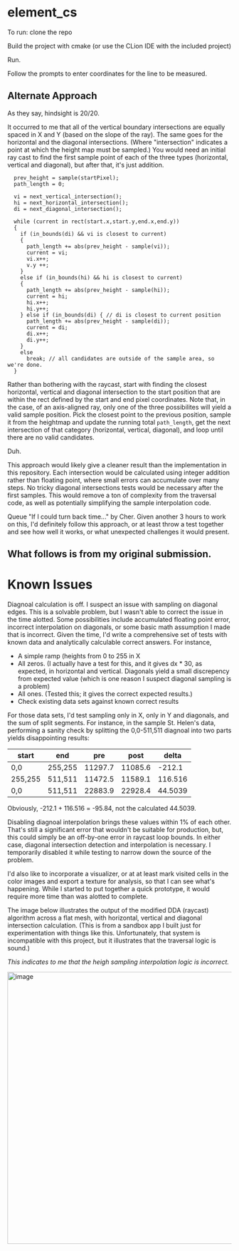 # element_cs

To run: clone the repo

Build the project with cmake (or use the CLion IDE with the included project)

Run. 

Follow the prompts to enter coordinates for the line to be measured. 

## Alternate Approach

As they say, hindsight is 20/20. 

It occurred to me that all of the vertical boundary intersections are equally spaced in X and Y (based on the slope of the ray). The same goes for the horizontal and the diagonal intersections. (Where "intersection" indicates a point at which the height map must be sampled.) You would need an initial ray cast to find the first sample point of each of the three types (horizontal, vertical and diagonal), but after that, it's just addition. 

```
  prev_height = sample(startPixel);
  path_length = 0;

  vi = next_vertical_intersection();
  hi = next_horizontal_intersection();
  di = next_diagonal_intersection();

  while (current in rect(start.x,start.y,end.x,end.y))
  {
    if (in_bounds(di) && vi is closest to current)
    {
      path_length += abs(prev_height - sample(vi));
      current = vi;
      vi.x++;
      v.y ++;
    }
    else if (in_bounds(hi) && hi is closest to current)
    {
      path_length += abs(prev_height - sample(hi));
      current = hi;
      hi.x++;
      hi.y++;
    } else if (in_bounds(di) { // di is closest to current position
      path_length += abs(prev_height - sample(di));
      current = di;
      di.x++;
      di.y++;
    }
    else
      break; // all candidates are outside of the sample area, so we're done. 
  }
```

Rather than bothering with the raycast, start with finding the closest horizontal, vertical and diagonal intersection to the start position that are within the rect defined by the start and end pixel coordinates. Note that, in the case, of an axis-aligned ray, only one of the three possibilites will yield a valid sample position. Pick the closest point to the previous position, sample it from the heightmap and update the running total `path_length`, get the next intersection of that category (horizontal, vertical, diagonal), and loop until there are no valid candidates. 

Duh. 

This approach would likely give a cleaner result than the implementation in this repository. Each intersection would be calculated using integer addition rather than floating point, where small errors can accumulate over many steps. No tricky diagonal intersections tests would be necessary after the first samples. This would remove a ton of complexity from the traversal code, as well as potentially simplifying the sample interpolation code. 

Queue "If I could turn back time..." by Cher.  Given another 3 hours to work on this, I'd definitely follow this approach, or at least throw a test together and see how well it works, or what unexpected challenges it would present. 

## What follows is from my original submission. 

# Known Issues
Diagnoal calculation is off. I suspect an issue with sampling on diagonal edges. This is a solvable problem, but I wasn't able to correct the issue in the time alotted. 
Some possibilities include accumulated floating point error, incorrect interpolation on diagonals, or some basic math assumption I made that is incorrect.
Given the time, I'd write a comprehensive set of tests with known data and analytically calculable correct answers. For instance, 

* A simple ramp (heights from 0 to 255 in X
* All zeros. (I actually have a test for this, and it gives dx * 30, as expected, in horizontal and vertical. Diagonals yield a small discrepency from expected value (which is one reason I suspect diagonal sampling is a problem)
* All ones.  (Tested this; it gives the correct expected results.)
* Check existing data sets against known correct results

For those data sets, I'd test sampling only in X, only in Y and diagonals, and the sum of split segments. For instance, in the sample St. Helen's data, performing a sanity check by splitting the 0,0-511,511 diagnoal into two parts yields disappointing results:

| start | end | pre | post | delta |
| --- | --- | --- | --- | --- |
|0,0 | 255,255 | 11297.7 | 11085.6 | -212.1 |
|255,255 | 511,511 | 11472.5 | 11589.1 | 116.516 |
|0,0 | 511,511 | 22883.9 | 22928.4 | 44.5039 |

Obviously, -212.1 + 116.516 = -95.84, not the calculated 44.5039. 

Disabling diagnoal interpolation brings these values within 1% of each other. That's still a significant error that wouldn't be suitable for production, but, this could simply be an off-by-one error in raycast loop bounds. In either case, diagonal intersection detection and interpolation is necessary. I temporarily disabled it while testing to narrow down the source of the problem. 

I'd also like to incorporate a visualizer, or at at least mark visited cells in the color images and export a texture for analysis, so that I can see what's happening. While I started to put together a quick prototype, it would require more time than was alotted to complete. 

The image below illustrates the output of the modified DDA (raycast) algorithm across a flat mesh, with horizontal, vertical and diagonal intersection calculation. (This is from a sandbox app I built just for experimentation with things like this. Unfortunately, that system is incompatible with this project, but it illustrates that the traversal logic is sound.) 

*This indicates to me that the heigh sampling interpolation logic is incorrect.*

<img width="611" alt="image" src="https://github.com/user-attachments/assets/a25c955a-ae28-46e6-a61b-9ff3948e39b8" />







